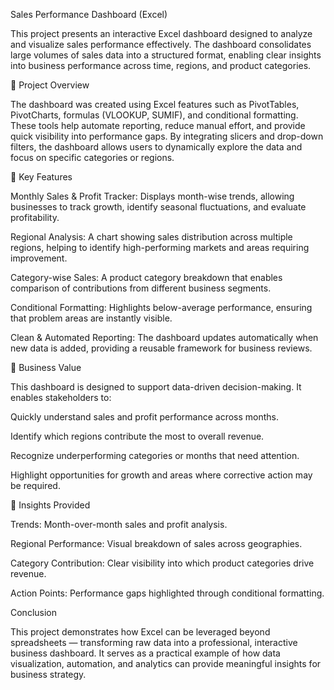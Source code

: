 Sales Performance Dashboard (Excel)

This project presents an interactive Excel dashboard designed to analyze and visualize sales performance effectively. The dashboard consolidates large volumes of sales data into a structured format, enabling clear insights into business performance across time, regions, and product categories.

🔹 Project Overview

The dashboard was created using Excel features such as PivotTables, PivotCharts, formulas (VLOOKUP, SUMIF), and conditional formatting. These tools help automate reporting, reduce manual effort, and provide quick visibility into performance gaps. By integrating slicers and drop-down filters, the dashboard allows users to dynamically explore the data and focus on specific categories or regions.

🔹 Key Features

Monthly Sales & Profit Tracker: Displays month-wise trends, allowing businesses to track growth, identify seasonal fluctuations, and evaluate profitability.

Regional Analysis: A chart showing sales distribution across multiple regions, helping to identify high-performing markets and areas requiring improvement.

Category-wise Sales: A product category breakdown that enables comparison of contributions from different business segments.

Conditional Formatting: Highlights below-average performance, ensuring that problem areas are instantly visible.

Clean & Automated Reporting: The dashboard updates automatically when new data is added, providing a reusable framework for business reviews.

🔹 Business Value

This dashboard is designed to support data-driven decision-making. It enables stakeholders to:

Quickly understand sales and profit performance across months.

Identify which regions contribute the most to overall revenue.

Recognize underperforming categories or months that need attention.

Highlight opportunities for growth and areas where corrective action may be required.

🔹 Insights Provided

Trends: Month-over-month sales and profit analysis.

Regional Performance: Visual breakdown of sales across geographies.

Category Contribution: Clear visibility into which product categories drive revenue.

Action Points: Performance gaps highlighted through conditional formatting.

Conclusion

This project demonstrates how Excel can be leveraged beyond spreadsheets — transforming raw data into a professional, interactive business dashboard. It serves as a practical example of how data visualization, automation, and analytics can provide meaningful insights for business strategy.
